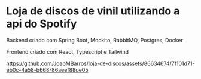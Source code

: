 # Loja de discos de vinil utilizando a api do Spotify

Backend criado com Spring Boot, Mockito, RabbitMQ, Postgres, Docker

Frontend criado com React, Typescript e Tailwind



https://github.com/JoaoMBarros/loja-de-discos/assets/86634674/7f101d71-eb0c-4a58-b668-86aeef88de05

